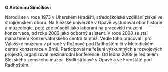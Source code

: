 __O&nbsp;Antonínu Šimčíkovi__

Narodil se v&nbsp;roce 1973 v&nbsp;Uherském Hradišti, středoškolské vzdělání získal ve strojírenském oboru. Na&nbsp;Slezské univerzitě v&nbsp;Opavě vystudoval obor historie a muzeologie, poté zde působil jako laborant na&nbsp;pracovišti muzejní konzervace, od roku 2009 jako odborný asistent. V&nbsp;roce 2008 se stal manažerem Konzervátorského centra tamtéž. Vedle toho pracoval i&nbsp;pro Valašské muzeum v&nbsp;přírodě v&nbsp;Rožnově pod Radhoštěm či v&nbsp;Metodickém centru konzervace v&nbsp;Brně. Participoval na&nbsp;řešení výzkumných a rozvojových projektů, organizoval mezinárodní konference. Od ledna 2009 je ředitelem Slezského zemského muzea. Bydlí střídavě v&nbsp;Opavě a ve&nbsp;Frenštátě pod Radhoštěm.
